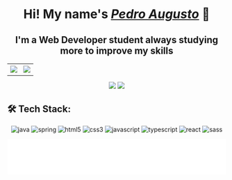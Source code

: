 <div>
  <h1 align="center">Hi! My name's <a href="https://www.linkedin.com/in/pedroacbg/"><i>Pedro Augusto</i></a> 🫡</h1>
</div>

<div>
  <h2 align="center"> I'm a Web Developer student always studying more to improve my skills</h2>
</div>

<div align="center">
    <table>
      <tr>
        <th><img src="https://github-readme-stats-sigma-five.vercel.app/api?username=pedroacbg&show_icons=true&theme=dark&include_all_commits=true&show_icons=true&layout=compact&bg_color=00000000&hide_border=true"/><br></th>
        <th><img src="https://github-readme-stats-wheat-two-53.vercel.app/api/top-langs/?username=pedroacbg&layout=compact&langs_count=6&show_icons=true&bg_color=00000000&hide_border=true"/></th>
      </tr>
    </table>


</div>

<div align="center">
  <a href="https://www.linkedin.com/in/pedroacbg/" target="_blank"><img src="https://img.shields.io/badge/-LinkedIn-%230077B5?style=for-the-badge&logo=linkedin&logoColor=white" target="_blank"></a> 
  <a href="mailto:pedrooaugustoo130@gmail.com"><img src="https://img.shields.io/badge/-Gmail-%23333?style=for-the-badge&logo=gmail&logoColor=white" target="_blank"></a>
</div>

## 🛠  Tech Stack:

<p align="center">
 <img src="https://cdn.jsdelivr.net/gh/devicons/devicon/icons/java/java-original.svg" alt="java" width="40" height="40"/>
 <img src="https://cdn.jsdelivr.net/gh/devicons/devicon/icons/spring/spring-original.svg" alt="spring" width="40" height="40"/>
 <img src="https://cdn.jsdelivr.net/gh/devicons/devicon/icons/html5/html5-original.svg" alt="html5" width="40" height="40"/>
 <img src="https://cdn.jsdelivr.net/gh/devicons/devicon/icons/css3/css3-original.svg" alt="css3" width="40" height="40"/>
 <img src="https://cdn.jsdelivr.net/gh/devicons/devicon/icons/javascript/javascript-original.svg" alt="javascript" width="40" height="40"/>
 <img src="https://cdn.jsdelivr.net/gh/devicons/devicon/icons/typescript/typescript-original.svg" alt="typescript" width="40" height="40"/>
 <img src="https://cdn.jsdelivr.net/gh/devicons/devicon/icons/react/react-original.svg" alt="react" width="40" height="40"/>
  <img src="https://cdn.jsdelivr.net/gh/devicons/devicon/icons/sass/sass-original.svg" alt="sass" width="40" height="40"/>
</p>


<p align="center">
  <img src="https://raw.githubusercontent.com/Ankit404butfound/Ankit404butfound/main/assets/bye.svg">
</p>

